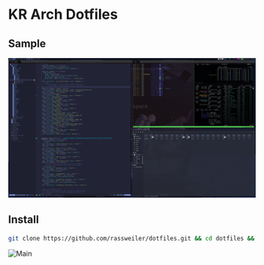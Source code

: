 # KR Arch Dotfiles

## Sample
![Sample Image](sample.png)

## Install

```zsh
git clone https://github.com/rassweiler/dotfiles.git && cd dotfiles && ./install
```
![Main](.Documentation/Main.png)
